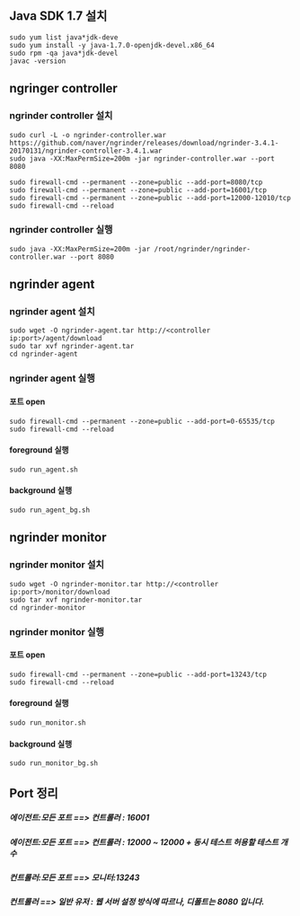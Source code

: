 ## Java SDK 1.7 설치
```
sudo yum list java*jdk-deve
sudo yum install -y java-1.7.0-openjdk-devel.x86_64
sudo rpm -qa java*jdk-devel
javac -version
```

## ngringer controller
### ngrinder controller 설치
```
sudo curl -L -o ngrinder-controller.war https://github.com/naver/ngrinder/releases/download/ngrinder-3.4.1-20170131/ngrinder-controller-3.4.1.war
sudo java -XX:MaxPermSize=200m -jar ngrinder-controller.war --port 8080
 
sudo firewall-cmd --permanent --zone=public --add-port=8080/tcp
sudo firewall-cmd --permanent --zone=public --add-port=16001/tcp
sudo firewall-cmd --permanent --zone=public --add-port=12000-12010/tcp
sudo firewall-cmd --reload
```
### ngrinder controller 실행
```
sudo java -XX:MaxPermSize=200m -jar /root/ngrinder/ngrinder-controller.war --port 8080
```

## ngrinder agent
### ngrinder agent 설치
```
sudo wget -O ngrinder-agent.tar http://<controller ip:port>/agent/download
sudo tar xvf ngrinder-agent.tar
cd ngrinder-agent
```

### ngrinder agent 실행
#### 포트 open
```
sudo firewall-cmd --permanent --zone=public --add-port=0-65535/tcp
sudo firewall-cmd --reload
```

#### foreground 실행
```
sudo run_agent.sh
```

#### background 실행
```
sudo run_agent_bg.sh
```


## ngrinder monitor
### ngrinder monitor 설치
```
sudo wget -O ngrinder-monitor.tar http://<controller ip:port>/monitor/download
sudo tar xvf ngrinder-monitor.tar
cd ngrinder-monitor
```

### ngrinder monitor 실행
#### 포트 open
```
sudo firewall-cmd --permanent --zone=public --add-port=13243/tcp
sudo firewall-cmd --reload
```

#### foreground 실행
```
sudo run_monitor.sh
```

#### background 실행
```
sudo run_monitor_bg.sh
```


## Port 정리
##### 에이전트:모든 포트 ==> 컨트롤러 : 16001
##### 에이전트:모든 포트 ==> 컨트롤러 : 12000 ~ 12000 + 동시 테스트 허용할 테스트 개수
##### 컨트롤러:모든 포트 ==> 모니터:13243
##### 컨트롤러 ==> 일반 유저 : 웹 서버 설정 방식에 따르나, 디폴트는 8080 입니다.
